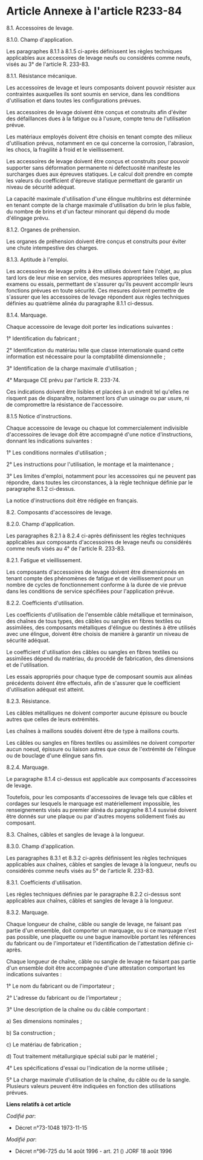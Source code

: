 # Article Annexe à l'article R233-84

8.1. Accessoires de levage.

8.1.0. Champ d'application.

Les paragraphes 8.1.1 à 8.1.5 ci-après définissent les règles techniques applicables aux accessoires de levage neufs ou
considérés comme neufs, visés au 3° de l'article R. 233-83.

8.1.1. Résistance mécanique.

Les accessoires de levage et leurs composants doivent pouvoir résister aux contraintes auxquelles ils sont soumis en service,
dans les conditions d'utilisation et dans toutes les configurations prévues.

Les accessoires de levage doivent être conçus et construits afin d'éviter des défaillances dues à la fatigue ou à l'usure,
compte tenu de l'utilisation prévue.

Les matériaux employés doivent être choisis en tenant compte des milieux d'utilisation prévus, notamment en ce qui concerne
la corrosion, l'abrasion, les chocs, la fragilité à froid et le vieillissement.

Les accessoires de levage doivent être conçus et construits pour pouvoir supporter sans déformation permanente ni
défectuosité manifeste les surcharges dues aux épreuves statiques. Le calcul doit prendre en compte les valeurs du
coefficient d'épreuve statique permettant de garantir un niveau de sécurité adéquat.

La capacité maximale d'utilisation d'une élingue multibrins est déterminée en tenant compte de la charge maximale
d'utilisation du brin le plus faible, du nombre de brins et d'un facteur minorant qui dépend du mode d'élingage prévu.

8.1.2. Organes de préhension.

Les organes de préhension doivent être conçus et construits pour éviter une chute intempestive des charges.

8.1.3. Aptitude à l'emploi.

Les accessoires de levage prêts à être utilisés doivent faire l'objet, au plus tard lors de leur mise en service, des mesures
appropriées telles que, examens ou essais, permettant de s'assurer qu'ils peuvent accomplir leurs fonctions prévues en toute
sécurité. Ces mesures doivent permettre de s'assurer que les accessoires de levage répondent aux règles techniques définies
au quatrième alinéa du paragraphe 8.1.1 ci-dessus.

8.1.4. Marquage.

Chaque accessoire de levage doit porter les indications suivantes :

1° Identification du fabricant ;

2° Identification du matériau telle que classe internationale quand cette information est nécessaire pour la comptabilité
dimensionnelle ;

3° Identification de la charge maximale d'utilisation ;

4° Marquage CE prévu par l'article R. 233-74.

Ces indications doivent être lisibles et placées à un endroit tel qu'elles ne risquent pas de disparaître, notamment lors
d'un usinage ou par usure, ni de compromettre la résistance de l'accessoire.

8.1.5 Notice d'instructions.

Chaque accessoire de levage ou chaque lot commercialement indivisible d'accessoires de levage doit être accompagné d'une
notice d'instructions, donnant les indications suivantes :

1° Les conditions normales d'utilisation ;

2° Les instructions pour l'utilisation, le montage et la maintenance ;

3° Les limites d'emploi, notamment pour les accessoires qui ne peuvent pas répondre, dans toutes les circonstances, à la
règle technique définie par le paragraphe 8.1.2 ci-dessus.

La notice d'instructions doit être rédigée en français.

8.2. Composants d'accessoires de levage.

8.2.0. Champ d'application.

Les paragraphes 8.2.1 à 8.2.4 ci-après définissent les règles techniques applicables aux composants d'accessoires de levage
neufs ou considérés comme neufs visés au 4° de l'article R. 233-83.

8.2.1. Fatigue et vieillissement.

Les composants d'accessoires de levage doivent être dimensionnés en tenant compte des phénomènes de fatigue et de
vieillissement pour un nombre de cycles de fonctionnement conforme à la durée de vie prévue dans les conditions de service
spécifiées pour l'application prévue.

8.2.2. Coefficients d'utilisation.

Les coefficients d'utilisation de l'ensemble câble métallique et terminaison, des chaînes de tous types, des câbles ou
sangles en fibres textiles ou assimilées, des composants métalliques d'élingue ou destinés à être utilisés avec une élingue,
doivent être choisis de manière à garantir un niveau de sécurité adéquat.

Le coefficient d'utilisation des câbles ou sangles en fibres textiles ou assimilées dépend du matériau, du procédé de
fabrication, des dimensions et de l'utilisation.

Les essais appropriés pour chaque type de composant soumis aux alinéas précédents doivent être effectués, afin de s'assurer
que le coefficient d'utilisation adéquat est atteint.

8.2.3. Résistance.

Les câbles métalliques ne doivent comporter aucune épissure ou boucle autres que celles de leurs extrémités.

Les chaînes à maillons soudés doivent être de type à maillons courts.

Les câbles ou sangles en fibres textiles ou assimilées ne doivent comporter aucun noeud, épissure ou liaison autres que ceux
de l'extrémité de l'élingue ou de bouclage d'une élingue sans fin.

8.2.4. Marquage.

Le paragraphe 8.1.4 ci-dessus est applicable aux composants d'accessoires de levage.

Toutefois, pour les composants d'accessoires de levage tels que câbles et cordages sur lesquels le marquage est
matériellement impossible, les renseignements visés au premier alinéa du paragraphe 8.1.4 susvisé doivent être donnés sur une
plaque ou par d'autres moyens solidement fixés au composant.

8.3. Chaînes, câbles et sangles de levage à la longueur.

8.3.0. Champ d'application.

Les paragraphes 8.3.1 et 8.3.2 ci-après définissent les règles techniques applicables aux chaînes, câbles et sangles de
levage à la longueur, neufs ou considérés comme neufs visés au 5° de l'article R. 233-83.

8.3.1. Coefficients d'utilisation.

Les règles techniques définies par le paragraphe 8.2.2 ci-dessus sont applicables aux chaînes, câbles et sangles de levage à
la longueur.

8.3.2. Marquage.

Chaque longueur de chaîne, câble ou sangle de levage, ne faisant pas partie d'un ensemble, doit comporter un marquage, ou si
ce marquage n'est pas possible, une plaquette ou une bague inamovible portant les références du fabricant ou de l'importateur
et l'identification de l'attestation définie ci-après.

Chaque longueur de chaîne, câble ou sangle de levage ne faisant pas partie d'un ensemble doit être accompagnée d'une
attestation comportant les indications suivantes :

1° Le nom du fabricant ou de l'importateur ;

2° L'adresse du fabricant ou de l'importateur ;

3° Une description de la chaîne ou du câble comportant :

a) Ses dimensions nominales ;

b) Sa construction ;

c) Le matériau de fabrication ;

d) Tout traitement métallurgique spécial subi par le matériel ;

4° Les spécifications d'essai ou l'indication de la norme utilisée ;

5° La charge maximale d'utilisation de la chaîne, du câble ou de la sangle. Plusieurs valeurs peuvent être indiquées en
fonction des utilisations prévues.

**Liens relatifs à cet article**

_Codifié par_:

  - Décret n°73-1048 1973-11-15

_Modifié par_:

  - Décret n°96-725 du 14 août 1996 - art. 21 () JORF 18 août 1996
